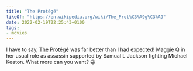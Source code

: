 ```yaml
---
title: "The Protégé"
likeOf: "https://en.wikipedia.org/wiki/The_Prot%C3%A9g%C3%A9"
date: 2022-02-19T22:25:43+0100
tags:
- movies
---
```

I have to say, [The Protégé](https://en.wikipedia.org/wiki/The_Prot%C3%A9g%C3%A9) was far better than I had expected! Maggie Q in her usual role as assassin supported by Samual L Jackson fighting Michael Keaton. What more can you want? 😀